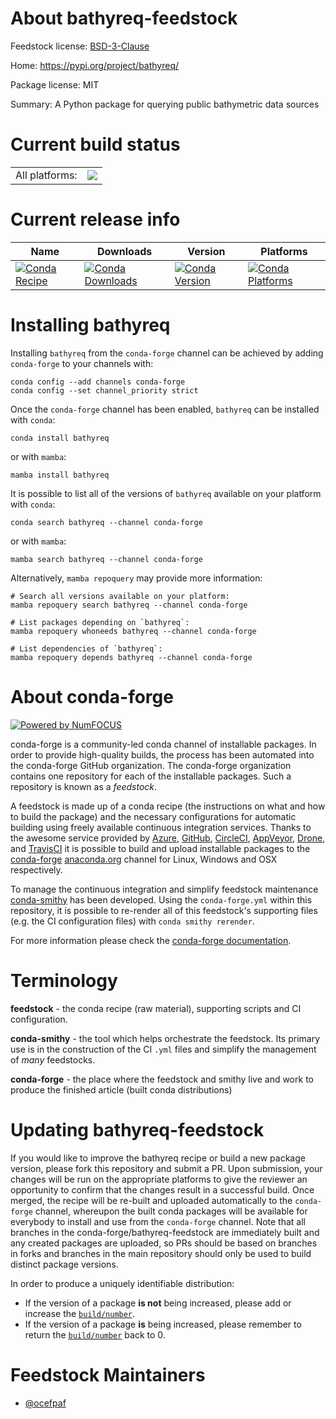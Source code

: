 About bathyreq-feedstock
========================

Feedstock license: [BSD-3-Clause](https://github.com/conda-forge/bathyreq-feedstock/blob/main/LICENSE.txt)

Home: https://pypi.org/project/bathyreq/

Package license: MIT

Summary: A Python package for querying public bathymetric data sources

Current build status
====================


<table><tr><td>All platforms:</td>
    <td>
      <a href="https://dev.azure.com/conda-forge/feedstock-builds/_build/latest?definitionId=20490&branchName=main">
        <img src="https://dev.azure.com/conda-forge/feedstock-builds/_apis/build/status/bathyreq-feedstock?branchName=main">
      </a>
    </td>
  </tr>
</table>

Current release info
====================

| Name | Downloads | Version | Platforms |
| --- | --- | --- | --- |
| [![Conda Recipe](https://img.shields.io/badge/recipe-bathyreq-green.svg)](https://anaconda.org/conda-forge/bathyreq) | [![Conda Downloads](https://img.shields.io/conda/dn/conda-forge/bathyreq.svg)](https://anaconda.org/conda-forge/bathyreq) | [![Conda Version](https://img.shields.io/conda/vn/conda-forge/bathyreq.svg)](https://anaconda.org/conda-forge/bathyreq) | [![Conda Platforms](https://img.shields.io/conda/pn/conda-forge/bathyreq.svg)](https://anaconda.org/conda-forge/bathyreq) |

Installing bathyreq
===================

Installing `bathyreq` from the `conda-forge` channel can be achieved by adding `conda-forge` to your channels with:

```
conda config --add channels conda-forge
conda config --set channel_priority strict
```

Once the `conda-forge` channel has been enabled, `bathyreq` can be installed with `conda`:

```
conda install bathyreq
```

or with `mamba`:

```
mamba install bathyreq
```

It is possible to list all of the versions of `bathyreq` available on your platform with `conda`:

```
conda search bathyreq --channel conda-forge
```

or with `mamba`:

```
mamba search bathyreq --channel conda-forge
```

Alternatively, `mamba repoquery` may provide more information:

```
# Search all versions available on your platform:
mamba repoquery search bathyreq --channel conda-forge

# List packages depending on `bathyreq`:
mamba repoquery whoneeds bathyreq --channel conda-forge

# List dependencies of `bathyreq`:
mamba repoquery depends bathyreq --channel conda-forge
```


About conda-forge
=================

[![Powered by
NumFOCUS](https://img.shields.io/badge/powered%20by-NumFOCUS-orange.svg?style=flat&colorA=E1523D&colorB=007D8A)](https://numfocus.org)

conda-forge is a community-led conda channel of installable packages.
In order to provide high-quality builds, the process has been automated into the
conda-forge GitHub organization. The conda-forge organization contains one repository
for each of the installable packages. Such a repository is known as a *feedstock*.

A feedstock is made up of a conda recipe (the instructions on what and how to build
the package) and the necessary configurations for automatic building using freely
available continuous integration services. Thanks to the awesome service provided by
[Azure](https://azure.microsoft.com/en-us/services/devops/), [GitHub](https://github.com/),
[CircleCI](https://circleci.com/), [AppVeyor](https://www.appveyor.com/),
[Drone](https://cloud.drone.io/welcome), and [TravisCI](https://travis-ci.com/)
it is possible to build and upload installable packages to the
[conda-forge](https://anaconda.org/conda-forge) [anaconda.org](https://anaconda.org/)
channel for Linux, Windows and OSX respectively.

To manage the continuous integration and simplify feedstock maintenance
[conda-smithy](https://github.com/conda-forge/conda-smithy) has been developed.
Using the ``conda-forge.yml`` within this repository, it is possible to re-render all of
this feedstock's supporting files (e.g. the CI configuration files) with ``conda smithy rerender``.

For more information please check the [conda-forge documentation](https://conda-forge.org/docs/).

Terminology
===========

**feedstock** - the conda recipe (raw material), supporting scripts and CI configuration.

**conda-smithy** - the tool which helps orchestrate the feedstock.
                   Its primary use is in the construction of the CI ``.yml`` files
                   and simplify the management of *many* feedstocks.

**conda-forge** - the place where the feedstock and smithy live and work to
                  produce the finished article (built conda distributions)


Updating bathyreq-feedstock
===========================

If you would like to improve the bathyreq recipe or build a new
package version, please fork this repository and submit a PR. Upon submission,
your changes will be run on the appropriate platforms to give the reviewer an
opportunity to confirm that the changes result in a successful build. Once
merged, the recipe will be re-built and uploaded automatically to the
`conda-forge` channel, whereupon the built conda packages will be available for
everybody to install and use from the `conda-forge` channel.
Note that all branches in the conda-forge/bathyreq-feedstock are
immediately built and any created packages are uploaded, so PRs should be based
on branches in forks and branches in the main repository should only be used to
build distinct package versions.

In order to produce a uniquely identifiable distribution:
 * If the version of a package **is not** being increased, please add or increase
   the [``build/number``](https://docs.conda.io/projects/conda-build/en/latest/resources/define-metadata.html#build-number-and-string).
 * If the version of a package **is** being increased, please remember to return
   the [``build/number``](https://docs.conda.io/projects/conda-build/en/latest/resources/define-metadata.html#build-number-and-string)
   back to 0.

Feedstock Maintainers
=====================

* [@ocefpaf](https://github.com/ocefpaf/)

